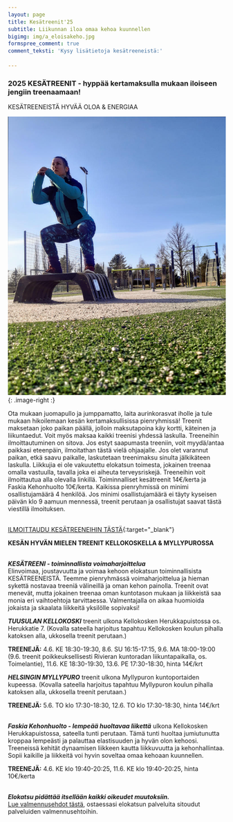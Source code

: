 ```yaml
---
layout: page
title: Kesätreenit'25
subtitle: Liikunnan iloa omaa kehoa kuunnellen
bigimg: img/a_eloisakeho.jpg
formspree_comment: true
comment_teksti: 'Kysy lisätietoja kesätreeneistä:'

---
```

### **2025 KESÄTREENIT**  - hyppää kertamaksulla mukaan iloiseen jengiin treenaamaan!

<p></p>
<p class="otsikkolistapalkki">
KESÄTREENEISTÄ HYVÄÄ OLOA & ENERGIAA
</p>


![Pienryhmätreeni](/img/kellokosken_pienryhma.jpg "Kellokosken pienryhma"){: .image-right :}

Ota mukaan juomapullo ja jumppamatto, laita aurinkorasvat iholle ja tule mukaan hikoilemaan kesän kertamaksullisissa pienryhmissä! Treenit maksetaan joko paikan päällä, jolloin maksutapoina käy kortti, käteinen ja liikuntaedut. Voit myös maksaa kaikki treenisi yhdessä laskulla. Treeneihin ilmoittautuminen on sitova. Jos estyt saapumasta treeniin, voit myydä/antaa paikkasi eteenpäin, ilmoitathan tästä vielä ohjaajalle. Jos olet varannut paikan, etkä saavu paikalle, laskutetaan treenimaksu sinulta jälkikäteen laskulla. Liikkujia ei ole vakuutettu elokatsun toimesta, jokainen treenaa omalla vastuulla, tavalla joka ei aiheuta terveysriskejä. Treeneihin voit ilmoittautua alla olevalla linkillä. Toiminnalliset kesätreenit 14€/kerta ja Faskia Kehonhuolto 10€/kerta. Kaikissa pienryhmissä on minimi osallistujamäärä 4 henkilöä. Jos minimi osallistujamäärä ei täyty kyseisen päivän klo 9 aamuun mennessä, treenit perutaan ja osallistujat saavat tästä viestillä ilmoituksen.  <br/><br/>

[ILMOITTAUDU KESÄTREENEIHIN TÄSTÄ](https://forms.gle/8iMqDjFy5WnYun849){:target="_blank"}

**KESÄN HYVÄN MIELEN TREENIT KELLOKOSKELLA & MYLLYPUROSSA** <br/><br/>

**_KESÄTREENI - toiminnallista voimaharjoittelua_**  
Elinvoimaa, joustavuutta ja voimaa kehoon elokatsun toiminnallisista KESÄTREENEISTÄ. Teemme pienryhmässä voimaharjoittelua ja hieman sykettä nostavaa treeniä välineillä ja oman kehon painolla. Treenit ovat menevät, mutta jokainen treenaa oman kuntotason mukaan ja liikkeistä saa monia eri vaihtoehtoja tarvittaessa. Valmentajalla on aikaa huomioida jokaista ja skaalata liikkeitä yksilölle sopivaksi!  

**_TUUSULAN KELLOKOSKI_**
treenit ulkona Kellokosken Herukkapuistossa os. Herukkatie 7. (Kovalla sateella harjoitus tapahtuu Kellokosken koulun pihalla katoksen alla, ukkosella treenit perutaan.)

**TREENEJÄ:** 4.6. KE 18:30-19:30, 8.6. SU 16:15-17:15, 9.6. MA 18:00-19:00 (9.6. treenit poikkeuksellisesti Rivieran kuntoradan liikuntapaikalla, os. Toimelantie), 11.6. KE 18:30-19:30, 13.6. PE 17:30-18:30, hinta 14€/krt

***HELSINGIN MYLLYPURO***
treenit ulkona Myllypuron kuntoportaiden kupeessa. (Kovalla sateella harjoitus tapahtuu Myllypuron koulun pihalla katoksen alla, ukkosella treenit perutaan.)

**TREENEJÄ:** 5.6. TO klo 17:30-18:30, 12.6. TO klo 17:30-18:30, hinta 14€/krt
<br/><br/>

**_Faskia Kehonhuolto - lempeää huoltavaa liikettä_**
ulkona Kellokosken Herukkapuistossa, sateella tunti perutaan. Tämä tunti huoltaa jumiutunutta kroppaa lempeästi ja palauttaa elastisuuden ja hyvän olon kehoosi. Treeneissä kehität dynaamisen liikkeen kautta liikkuvuutta ja kehonhallintaa. Sopii kaikille ja liikkeitä voi hyvin soveltaa omaa kehoaan kuunnellen.  

**TREENEJÄ:** 4.6. KE klo 19:40-20:25, 11.6. KE klo 19:40-20:25, hinta 10€/kerta
<br/><br/>

**_Elokatsu pidättää itsellään kaikki oikeudet muutoksiin._**  
[Lue valmennusehdot tästä](/valmennusehdot), ostaessasi elokatsun palveluita sitoudut palveluiden valmennusehtoihin.